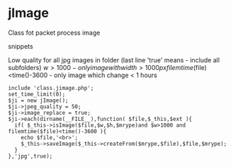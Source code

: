 jImage
======
Class fot packet process image

snippets

Low quality for all jpg images in folder (last line 'true' means - include all subfolders)
$w>1000 - only image with width > 1000px
filemtime($file)<time()-3600 - only image which change < 1 hours

    include 'class.jimage.php';
    set_time_limit(0);
    $ji = new jImage();
    $ji->jpeg_quality = 50;
    $ji->image_replace = true;
    $ji->each(dirname(__FILE__),function( $file,$_this,$ext ){
      if( $_this->isImage($file,$w,$h,$mrype)and $w>1000 and filemtime($file)<time()-3600 ){
        echo $file,'<br>';
        $_this->saveImage($_this->createFrom($mrype,$file),$file,$mrype);
      }
    },'jpg',true);
